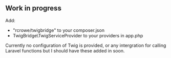 Work in progress
----------------

Add:
- "rcrowe/twigbridge" to your composer.json
- TwigBridge\TwigServiceProvider to your providers in app.php

Currently no configuration of Twig is provided, or any intergration for calling Laravel functions 
but I should have these added in soon.